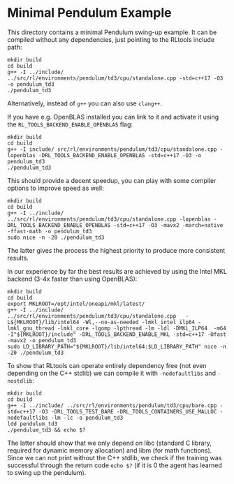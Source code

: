 # Minimal Pendulum Example
This directory contains a minimal Pendulum swing-up example. It can be compiled without any dependencies, just pointing to the RLtools include path:

```
mkdir build
cd build
g++ -I ../include/ ../src/rl/environments/pendulum/td3/cpu/standalone.cpp -std=c++17 -O3 -o pendulum_td3
./pendulum_td3
```

Alternatively, instead of `g++` you can also use `clang++`.

If you have e.g. OpenBLAS installed you can link to it and activate it using the `RL_TOOLS_BACKEND_ENABLE_OPENBLAS` flag:

```
mkdir build
cd build
g++ -I include/ src/rl/environments/pendulum/td3/cpu/standalone.cpp -lopenblas -DRL_TOOLS_BACKEND_ENABLE_OPENBLAS -std=c++17 -O3 -o pendulum_td3
./pendulum_td3
```

This should provide a decent speedup, you can play with some compiler options to improve speed as well:
```
mkdir build
cd build
g++ -I ../include/ ../src/rl/environments/pendulum/td3/cpu/standalone.cpp -lopenblas -DRL_TOOLS_BACKEND_ENABLE_OPENBLAS -std=c++17 -O3 -mavx2 -march=native -ffast-math -o pendulum_td3
sudo nice -n -20 ./pendulum_td3
```
The latter gives the process the highest priority to produce more consistent results.

In our experience by far the best results are achieved by using the Intel MKL backend (3-4x faster than using OpenBLAS):
```
mkdir build
cd build
export MKLROOT=/opt/intel/oneapi/mkl/latest/
g++ -I ../include/ ../src/rl/environments/pendulum/td3/cpu/standalone.cpp   -L${MKLROOT}/lib/intel64 -Wl,--no-as-needed -lmkl_intel_ilp64 -lmkl_gnu_thread -lmkl_core -lgomp -lpthread -lm -ldl -DMKL_ILP64  -m64  -I"${MKLROOT}/include" -DRL_TOOLS_BACKEND_ENABLE_MKL -std=c++17 -Ofast -mavx2 -o pendulum_td3
sudo LD_LIBRARY_PATH="${MKLROOT}/lib/intel64:$LD_LIBRARY_PATH" nice -n -20 ./pendulum_td3
```

To show that RLtools can operate entirely dependency free (not even depending on the C++ stdlib) we can compile it with `-nodefaultlibs` and `-nostdlib`:
```
mkdir build
cd build
g++ -I ../include/ ../src/rl/environments/pendulum/td3/cpu/bare.cpp -std=c++17 -O3 -DRL_TOOLS_TEST_BARE -DRL_TOOLS_CONTAINERS_USE_MALLOC -nodefaultlibs -lm -lc -o pendulum_td3
ldd pendulum_td3
./pendulum_td3 && echo $?
```
The latter should show that we only depend on libc (standard C library, required for dynamic memory allocation) and libm (for math functions). Since we can not print without the C++ stdlib, we check if the training was successful through the return code `echo $?` (if it is 0 the agent has learned to swing up the pendulum).